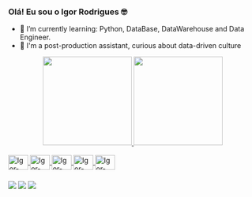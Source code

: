 ### Olá! Eu sou o Igor Rodrigues 🤓

- 🌱 I’m currently learning: Python, DataBase, DataWarehouse and Data Engineer. 
- 🎥 I'm a post-production assistant, curious about data-driven culture 

<div align="center">
  <a href="https://linktr.ee/orodriguesigor">
  <img height="180em" src="https://github-readme-stats.vercel.app/api?username=orodriguesigor&show_icons=true&theme=dark&include_all_commits=true&count_private=true"/>
  <img height="180em" src="https://github-readme-stats.vercel.app/api/top-langs/?username=orodriguesigor&layout=compact&langs_count=7&theme=dark"/>
</div>
  
  <div style="display: inline_block"><br>
  <img align="center" alt="Igor-python" height="30" width="40" <img src="https://cdn.jsdelivr.net/gh/devicons/devicon/icons/python/python-original.svg" />
  <img align="center" alt="Igor-pycharm" height="30" width="40" <img src="https://cdn.jsdelivr.net/gh/devicons/devicon/icons/pycharm/pycharm-original.svg" />
  <img align="center" alt="Igor-anaconda" height="30" width="40" <img src="https://cdn.jsdelivr.net/gh/devicons/devicon/icons/anaconda/anaconda-original.svg" />       
  <img align="center" alt="Igor-jupyter" height="30" width="40" <img src="https://cdn.jsdelivr.net/gh/devicons/devicon/icons/jupyter/jupyter-original-wordmark.svg" />
  <img align="center" alt="Igor-sqlalchemy" height="30" width="40" <img src="https://cdn.jsdelivr.net/gh/devicons/devicon/icons/sqlalchemy/sqlalchemy-original.svg" />
  
  ###
  
  <div> 
  <a href="https://instagram.com/orodriguesigor" target="_blank"><img src="https://img.shields.io/badge/-Instagram-%23E4405F?style=for-the-badge&logo=instagram&logoColor=white" target="_blank"></a>
  <a href = "mailto:igor.souzar@gmail.com"><img src="https://img.shields.io/badge/-Gmail-%23333?style=for-the-badge&logo=gmail&logoColor=white" target="_blank"></a>
  <a href="https://www.linkedin.com/in/igor-rodrigues-4a588956" target="_blank"><img src="https://img.shields.io/badge/-LinkedIn-%230077B5?style=for-the-badge&logo=linkedin&logoColor=white" target="_blank"></a> 
